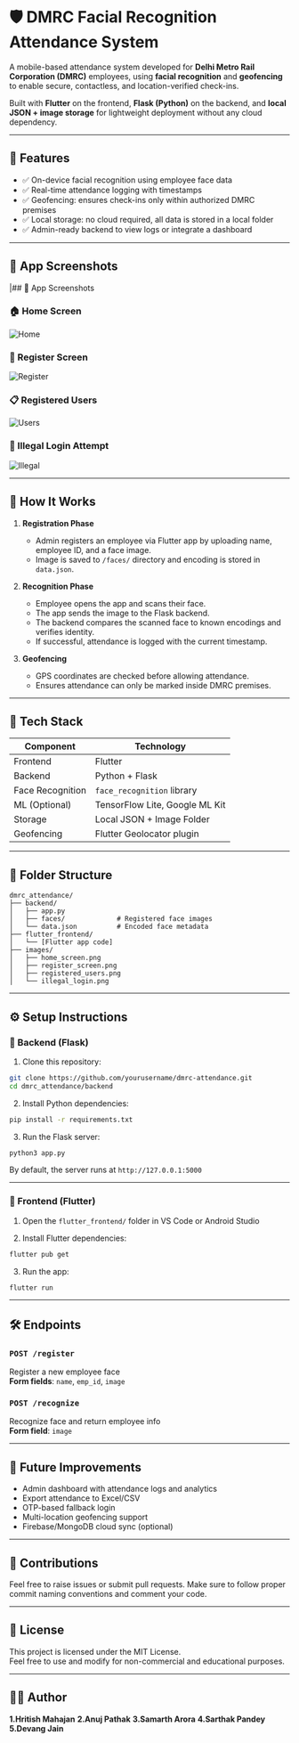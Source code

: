 
# 🛡️ DMRC Facial Recognition Attendance System

A mobile-based attendance system developed for **Delhi Metro Rail Corporation (DMRC)** employees, using **facial recognition** and **geofencing** to enable secure, contactless, and location-verified check-ins.

Built with **Flutter** on the frontend, **Flask (Python)** on the backend, and **local JSON + image storage** for lightweight deployment without any cloud dependency.

---

## 🚀 Features

- ✅ On-device facial recognition using employee face data  
- ✅ Real-time attendance logging with timestamps  
- ✅ Geofencing: ensures check-ins only within authorized DMRC premises  
- ✅ Local storage: no cloud required, all data is stored in a local folder  
- ✅ Admin-ready backend to view logs or integrate a dashboard  

---

## 📸 App Screenshots

|## 📸 App Screenshots

### 🏠 Home Screen
![Home](./assets/home.PNG)

### 📝 Register Screen
![Register](./assets/register.PNG)

### 📋 Registered Users
![Users](./assets/registered_users.PNG)

### 🚫 Illegal Login Attempt
![Illegal](./assets/illegal_login.PNG)


---

## 🧠 How It Works

1. **Registration Phase**  
   - Admin registers an employee via Flutter app by uploading name, employee ID, and a face image.  
   - Image is saved to `/faces/` directory and encoding is stored in `data.json`.

2. **Recognition Phase**  
   - Employee opens the app and scans their face.  
   - The app sends the image to the Flask backend.  
   - The backend compares the scanned face to known encodings and verifies identity.  
   - If successful, attendance is logged with the current timestamp.

3. **Geofencing**  
   - GPS coordinates are checked before allowing attendance.  
   - Ensures attendance can only be marked inside DMRC premises.

---

## 🧰 Tech Stack

| Component       | Technology                      |
|-----------------|---------------------------------|
| Frontend        | Flutter                         |
| Backend         | Python + Flask                  |
| Face Recognition| `face_recognition` library      |
| ML (Optional)   | TensorFlow Lite, Google ML Kit  |
| Storage         | Local JSON + Image Folder       |
| Geofencing      | Flutter Geolocator plugin       |

---

## 📂 Folder Structure

```
dmrc_attendance/
├── backend/
│   ├── app.py
│   ├── faces/             # Registered face images
│   └── data.json          # Encoded face metadata
├── flutter_frontend/
│   └── [Flutter app code]
├── images/
│   ├── home_screen.png
│   ├── register_screen.png
│   ├── registered_users.png
│   └── illegal_login.png
```

---

## ⚙️ Setup Instructions

### 🔧 Backend (Flask)

1. Clone this repository:
```bash
git clone https://github.com/yourusername/dmrc-attendance.git
cd dmrc_attendance/backend
```

2. Install Python dependencies:
```bash
pip install -r requirements.txt
```

3. Run the Flask server:
```bash
python3 app.py
```

By default, the server runs at `http://127.0.0.1:5000`

---

### 📱 Frontend (Flutter)

1. Open the `flutter_frontend/` folder in VS Code or Android Studio

2. Install Flutter dependencies:
```bash
flutter pub get
```

3. Run the app:
```bash
flutter run
```

---

## 🛠️ Endpoints

### `POST /register`  
Register a new employee face  
**Form fields**: `name`, `emp_id`, `image`

### `POST /recognize`  
Recognize face and return employee info  
**Form field**: `image`

---

## 📍 Future Improvements

- Admin dashboard with attendance logs and analytics  
- Export attendance to Excel/CSV  
- OTP-based fallback login  
- Multi-location geofencing support  
- Firebase/MongoDB cloud sync (optional)  

---

## 🤝 Contributions

Feel free to raise issues or submit pull requests. Make sure to follow proper commit naming conventions and comment your code.

---

## 📄 License

This project is licensed under the MIT License.  
Feel free to use and modify for non-commercial and educational purposes.

---

## 🙋‍♂️ Author

**1.Hritish Mahajan**
**2.Anuj Pathak**
**3.Samarth Arora**
**4.Sarthak Pandey**
**5.Devang Jain**

